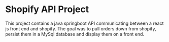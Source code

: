 # Shopify API Project

This project contains a java springboot API communicating between a react js front end and shopify. The goal was to pull orders down from shopify, persist them in a MySql database and display them on a front end.
